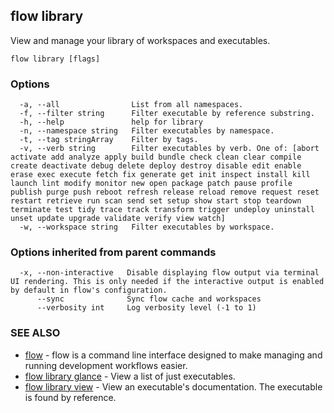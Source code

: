 ## flow library

View and manage your library of workspaces and executables.

```
flow library [flags]
```

### Options

```
  -a, --all                List from all namespaces.
  -f, --filter string      Filter executable by reference substring.
  -h, --help               help for library
  -n, --namespace string   Filter executables by namespace.
  -t, --tag stringArray    Filter by tags.
  -v, --verb string        Filter executables by verb. One of: [abort activate add analyze apply build bundle check clean clear compile create deactivate debug delete deploy destroy disable edit enable erase exec execute fetch fix generate get init inspect install kill launch lint modify monitor new open package patch pause profile publish purge push reboot refresh release reload remove request reset restart retrieve run scan send set setup show start stop teardown terminate test tidy trace track transform trigger undeploy uninstall unset update upgrade validate verify view watch]
  -w, --workspace string   Filter executables by workspace.
```

### Options inherited from parent commands

```
  -x, --non-interactive   Disable displaying flow output via terminal UI rendering. This is only needed if the interactive output is enabled by default in flow's configuration.
      --sync              Sync flow cache and workspaces
      --verbosity int     Log verbosity level (-1 to 1)
```

### SEE ALSO

* [flow](flow.md)	 - flow is a command line interface designed to make managing and running development workflows easier.
* [flow library glance](flow_library_glance.md)	 - View a list of just executables.
* [flow library view](flow_library_view.md)	 - View an executable's documentation. The executable is found by reference.

